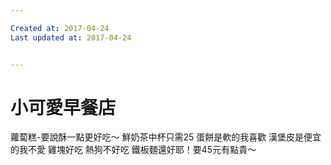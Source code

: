 ```yaml
---

Created at: 2017-04-24
Last updated at: 2017-04-24


---
```


# 小可愛早餐店


蘿蔔糕-要說酥一點更好吃～
鮮奶茶中杯只需25
蛋餅是軟的我喜歡
漢堡皮是便宜的我不愛
雞塊好吃
熱狗不好吃
鐵板麵還好耶！要45元有點貴～

